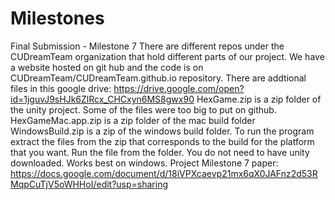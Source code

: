# Milestones

Final Submission - Milestone 7
There are different repos under the CUDreamTeam organization that hold different parts of our project. We have a website hosted on git hub and the code is on CUDreamTeam/CUDreamTeam.github.io repository. 
There are addtional files in this google drive: https://drive.google.com/open?id=1jguvJ9sHJk6ZlRcx_CHCxyn6MS8gwx90 
HexGame.zip is a zip folder of the unity project. Some of the files were too big to put on github. HexGameMac.app.zip is a zip folder of the mac build folder WindowsBuild.zip is a zip of the windows build folder. To run the program extract the files from the zip that corresponds to the build for the platform that you want. Run the file from the folder. You do not need to have unity downloaded. Works best on windows. 
Project Milestone 7 paper: https://docs.google.com/document/d/18iVPXcaevp21mx6qX0JAFnz2d53RMqpCuTjV5oWHHoI/edit?usp=sharing
